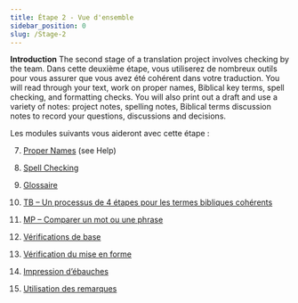 ```yaml
---
title: Étape 2 - Vue d'ensemble
sidebar_position: 0
slug: /Stage-2
---
```




**Introduction** The second stage of a translation project involves checking by the team. Dans cette deuxième étape, vous utiliserez de nombreux outils pour vous assurer que vous avez été cohérent dans votre traduction. You will read through your text, work on proper names, Biblical key terms, spell checking, and formatting checks. You will also print out a draft and use a variety of notes: project notes, spelling notes, Biblical terms discussion notes to record your questions, discussions and decisions.


Les modules suivants vous aideront avec cette étape :


  7.  [Proper Names](/7.PN) (see Help)


  8.  [Spell Checking](/8.SP)


  9.  [Glossaire](/9.GL)


 10.  [TB – Un processus de 4 étapes pour les termes bibliques cohérents](/10.BT)


 11.  [MP – Comparer un mot ou une phrase](/11.MP)


 12.  [Vérifications de base](/12.BC2)


 13.  [Vérification du mise en forme](/13.FC)


 14.  [Impression d’ébauches](/14.PD)


 15.  [Utilisation des remarques](/15.UN)

